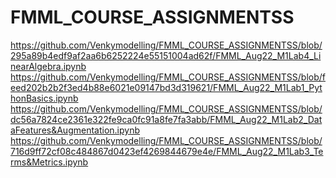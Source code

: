 # FMML_COURSE_ASSIGNMENTSS
https://github.com/Venkymodelling/FMML_COURSE_ASSIGNMENTSS/blob/295a89b4edf9af2aa6b6252224e55151004ad62f/FMML_Aug22_M1Lab4_LinearAlgebra.ipynb
https://github.com/Venkymodelling/FMML_COURSE_ASSIGNMENTSS/blob/feed202b2b2f3ed4b88e6021e09147bd3d319621/FMML_Aug22_M1Lab1_PythonBasics.ipynb
https://github.com/Venkymodelling/FMML_COURSE_ASSIGNMENTSS/blob/dc56a7824ce2361e322fe9ca0fc91a8fe7fa3abb/FMML_Aug22_M1Lab2_DataFeatures&Augmentation.ipynb
https://github.com/Venkymodelling/FMML_COURSE_ASSIGNMENTSS/blob/716d9ff72cf08c484867d0423ef4269844679e4e/FMML_Aug22_M1Lab3_Terms&Metrics.ipynb
